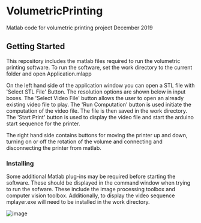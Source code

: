 # VolumetricPrinting
Matlab code for volumetric printing project December 2019
## Getting Started
This repository includes the matlab files required to run the volumetric printing software. To run the software, set the work directory to the current folder and open Application.mlapp 

On the left hand side of the application window you can open a STL file with 'Select STL File' Button. The resolution options are shown below in input boxes. The 'Select Video File' button allows the user to open an already existing video file to play. The 'Run Computation' button is used initiate the computation of the video file. The file is then saved in the work directory. The 'Start Print' button is used to display the video file and start the arduino start sequence for the printer. 

The right hand side contains buttons for moving the printer up and down, turning on or off the rotation of the volume and connecting and disconnecting the printer from matlab. 

### Installing
Some additional Matlab plug-ins may be required before starting the software. These should be displayed in the command window when trying to run the sofware. These include the image processing toolbox and computer vision toolbox. Additionally, to display the video sequence mplayer.exe will need to be installed in the work directory. 


![image](https://user-images.githubusercontent.com/64818707/128590761-74fccc8c-e74c-4414-a9d2-78b9a2e8f799.png)


